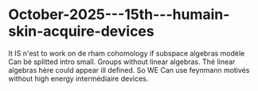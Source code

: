 # October-2025---15th---humain-skin-acquire-devices
It IS n'est to work on de rham cohomology if subspace algebras modèle Can bé splitted intro small. Groups without linear algebras. Thé linear algebras hère could appear ill defined. So WE Can use feynmann motivés without high energy intermédiaire devices.
